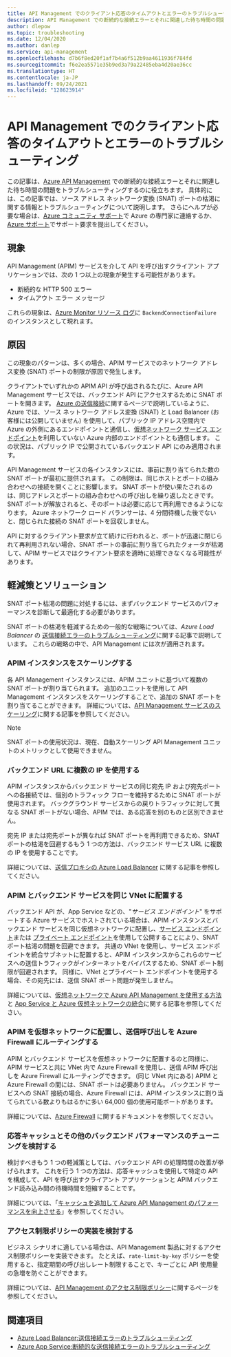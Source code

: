 ```yaml
---
title: API Management でのクライアント応答のタイムアウトとエラーのトラブルシューティング
description: API Management での断続的な接続エラーとそれに関連した待ち時間の問題をトラブルシューティングする
author: dlepow
ms.topic: troubleshooting
ms.date: 12/04/2020
ms.author: danlep
ms.service: api-management
ms.openlocfilehash: d7b6f8ed20f1af7b4a6f512b9aa4611936f784fd
ms.sourcegitcommit: f6e2ea5571e35b9ed3a79a22485eba4d20ae36cc
ms.translationtype: HT
ms.contentlocale: ja-JP
ms.lasthandoff: 09/24/2021
ms.locfileid: "128623914"
---
```

# <a name="troubleshooting-client-response-timeouts-and-errors-with-api-management"></a>API Management でのクライアント応答のタイムアウトとエラーのトラブルシューティング

この記事は、[Azure API Management](./api-management-key-concepts.md) での断続的な接続エラーとそれに関連した待ち時間の問題をトラブルシューティングするのに役立ちます。 具体的には、この記事では、ソース アドレス ネットワーク変換 (SNAT) ポートの枯渇に関する情報とトラブルシューティングについて説明します。 さらにヘルプが必要な場合は、[Azure コミュニティ サポート](https://azure.microsoft.com/support/community/)で Azure の専門家に連絡するか、[Azure サポート](https://azure.microsoft.com/support/options/)でサポート要求を提出してください。

## <a name="symptoms"></a>現象

API Management (APIM) サービスを介して API を呼び出すクライアント アプリケーションでは、次の 1 つ以上の現象が発生する可能性があります。

* 断続的な HTTP 500 エラー
* タイムアウト エラー メッセージ

これらの現象は、[Azure Monitor リソース ログ](../azure-monitor/essentials/resource-logs.md)に `BackendConnectionFailure` のインスタンスとして現れます。

## <a name="cause"></a>原因

この現象のパターンは、多くの場合、APIM サービスでのネットワーク アドレス変換 (SNAT) ポートの制限が原因で発生します。

クライアントでいずれかの APIM API が呼び出されるたびに、Azure API Management サービスでは、バックエンド API にアクセスするために SNAT ポートを開きます。 [Azure の送信接続](../load-balancer/load-balancer-outbound-connections.md)に関するページで説明しているように、Azure では、ソース ネットワーク アドレス変換 (SNAT) と Load Balancer (お客様には公開していません) を使用して、パブリック IP アドレス空間内で Azure の外側にあるエンドポイントと通信し、[仮想ネットワーク サービス エンドポイント](../virtual-network/virtual-network-service-endpoints-overview.md)を利用していない Azure 内部のエンドポイントとも通信します。 この状況は、パブリック IP で公開されているバックエンド API にのみ適用されます。

API Management サービスの各インスタンスには、事前に割り当てられた数の SNAT ポートが最初に提供されます。 この制限は、同じホストとポートの組み合わせへの接続を開くことに影響します。 SNAT ポートが使い果たされるのは、同じアドレスとポートの組み合わせへの呼び出しを繰り返したときです。 SNAT ポートが解放されると、そのポートは必要に応じて再利用できるようになります。 Azure ネットワーク ロード バランサーは、4 分間待機した後でないと、閉じられた接続の SNAT ポートを回収しません。

API に対するクライアント要求が立て続けに行われると、ポートが迅速に閉じられて再利用されない場合、SNAT ポートの事前に割り当てられたクォータが枯渇して、APIM サービスではクライアント要求を適時に処理できなくなる可能性があります。

## <a name="mitigations-and-solutions"></a>軽減策とソリューション

SNAT ポート枯渇の問題に対処するには、まずバックエンド サービスのパフォーマンスを診断して最適化する必要があります。

SNAT ポートの枯渇を軽減するための一般的な戦略については、*Azure Load Balancer* の [送信接続エラーのトラブルシューティング](../load-balancer/troubleshoot-outbound-connection.md)に関する記事で説明しています。 これらの戦略の中で、API Management には次が適用されます。

### <a name="scale-your-apim-instance"></a>APIM インスタンスをスケーリングする

各 API Management インスタンスには、APIM ユニットに基づいて複数の SNAT ポートが割り当てられます。 追加のユニットを使用して API Management インスタンスをスケーリングすることで、追加の SNAT ポートを割り当てることができます。 詳細については、[API Management サービスのスケーリング](upgrade-and-scale.md#scale-your-api-management-service)に関する記事を参照してください。

> [!NOTE]
> SNAT ポートの使用状況は、現在、自動スケーリング API Management ユニットのメトリックとして使用できません。

### <a name="use-multiple-ips-for-your-backend-urls"></a>バックエンド URL に複数の IP を使用する

APIM インスタンスからバックエンド サービスの同じ宛先 IP および宛先ポートへの各接続では、個別のトラフィック フローを維持するために SNAT ポートが使用されます。 バックグラウンド サービスからの戻りトラフィックに対して異なる SNAT ポートがない場合、APIM では、ある応答を別のものと区別できません。

宛先 IP または宛先ポートが異なれば SNAT ポートを再利用できるため、SNAT ポートの枯渇を回避するもう 1 つの方法は、バックエンド サービス URL に複数の IP を使用することです。

詳細については、[送信プロキシの Azure Load Balancer](../load-balancer/load-balancer-outbound-connections.md) に関する記事を参照してください。

### <a name="place-your-apim-and-backend-service-in-the-same-vnet"></a>APIM とバックエンド サービスを同じ VNet に配置する

バックエンド API が、App Service などの、"*サービス エンドポイント*" をサポートする Azure サービスでホストされている場合は、APIM インスタンスとバックエンド サービスを同じ仮想ネットワークに配置し、[サービス エンドポイント](../virtual-network/virtual-network-service-endpoints-overview.md)または [プライベート エンドポイント](../private-link/private-endpoint-overview.md)を使用して公開することにより、SNAT ポート枯渇の問題を回避できます。 共通の VNet を使用し、サービス エンドポイントを統合サブネットに配置すると、APIM インスタンスからこれらのサービスへの送信トラフィックがインターネットをバイパスするため、SNAT ポート制限が回避されます。 同様に、VNet とプライベート エンドポイントを使用する場合、その宛先には、送信 SNAT ポート問題が発生しません。

詳細については、[仮想ネットワークで Azure API Management を使用する方法](api-management-using-with-vnet.md)と [App Service と Azure 仮想ネットワークの統合](../app-service/web-sites-integrate-with-vnet.md)に関する記事を参照してください。

### <a name="place-your-apim-in-a-virtual-network-and-route-outbound-calls-to-azure-firewall"></a>APIM を仮想ネットワークに配置し、送信呼び出しを Azure Firewall にルーティングする

APIM とバックエンド サービスを仮想ネットワークに配置するのと同様に、APIM サービスと共に VNet 内で Azure Firewall を使用し、送信 APIM 呼び出しを Azure Firewall にルーティングできます。 (同じ VNet 内にある) APIM と Azure Firewall の間には、SNAT ポートは必要ありません。 バックエンド サービスへの SNAT 接続の場合、Azure Firewall には、APIM インスタンスに割り当てられている数よりもはるかに多い 64,000 個の使用可能ポートがあります。

詳細については、[Azure Firewall](../firewall/overview.md) に関するドキュメントを参照してください。

### <a name="consider-response-caching-and-other-backend-performance-tuning"></a>応答キャッシュとその他のバックエンド パフォーマンスのチューニングを検討する

検討すべきもう 1 つの軽減策としては、バックエンド API の処理時間の改善が挙げられます。 これを行う 1 つの方法は、応答キャッシュを使用して特定の API を構成して、API を呼び出すクライアント アプリケーションと APIM バックエンド読み込み間の待機時間を短縮することです。

詳細については、「[キャッシュを追加して Azure API Management のパフォーマンスを向上させる](api-management-howto-cache.md)」を参照してください。

### <a name="consider-implementing-access-restriction-policies"></a>アクセス制限ポリシーの実装を検討する

ビジネス シナリオに適している場合は、API Management 製品に対するアクセス制限ポリシーを実装できます。 たとえば、`rate-limit-by-key` ポリシーを使用すると、指定期間の呼び出しレート制限することで、キーごとに API 使用量の急増を防ぐことができます。

詳細については、[API Management のアクセス制限ポリシー](api-management-access-restriction-policies.md)に関するページを参照してください。

## <a name="see-also"></a>関連項目

* [Azure Load Balancer:送信接続エラーのトラブルシューティング](../load-balancer/troubleshoot-outbound-connection.md)
* [Azure App Service:断続的な送信接続エラーのトラブルシューティング](../app-service/troubleshoot-intermittent-outbound-connection-errors.md)

